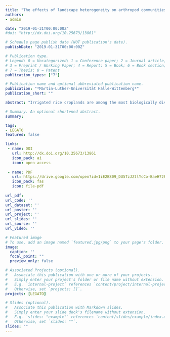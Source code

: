 ```yaml
---
title: "The effects of landscape heterogeneity on arthropod communities in tropical rice agro-ecosystems"
authors:
- admin

date: "2019-01-31T00:00:00Z"
#doi: "http://dx.doi.org/10.25673/13861"

# Schedule page publish date (NOT publication's date).
publishDate: "2019-01-31T00:00:00Z"

# Publication type.
# Legend: 0 = Uncategorized; 1 = Conference paper; 2 = Journal article;
# 3 = Preprint / Working Paper; 4 = Report; 5 = Book; 6 = Book section;
# 7 = Thesis; 8 = Patent
publication_types: ["7"]

# Publication name and optional abbreviated publication name.
publication: "*Martin-Luther-Universität Halle-Wittenberg*"
publication_short: ""

abstract: "Irrigated rice croplands are among the most biologically diverse agroecosystems globally. However, this biodiversity is threatened by agricultural intensification and homogenization of farmed areas, resulting in a degradation of ecosystem services such as natural pest regulation. While evidence exists that increasing landscape heterogeneity in some agroecosystems can enhance natural enemy populations and promote bio-control, little is known about the multi-scale effects of landscape composition and configuration on arthropod communities in rice agroecosystems. In this thesis, I examined the influence of landscape heterogeneity on the distribution of arthropods in three rice-production regions in the Philippines and derived practical recommendations to improve biodiversity and biological control in rice production systems. Through the different chapters of this thesis, I measured landscape heterogeneity at different levels of complexity and spatial scales, and tested its effect on different types of the arthropod biodiversity (taxonomic and functional diversity)."

# Summary. An optional shortened abstract.
summary: 

tags:
- LEGATO
featured: false

links:
 - name: DOI
   url: http://dx.doi.org/10.25673/13861
   icon_pack: ai
   icon: open-access
   
 - name: PDF
   url: https://drive.google.com/open?id=1iE2B809_DU5TzJZtlYcCo-BaeH72PmTl
   icon_pack: fas
   icon: file-pdf
   
url_pdf: 
url_code: ''
url_dataset: ''
url_poster: ''
url_project: ''
url_slides: ''
url_source: ''
url_video: ''

# Featured image
# To use, add an image named `featured.jpg/png` to your page's folder. 
image:
  caption: ''
  focal_point: ""
  preview_only: false

# Associated Projects (optional).
#   Associate this publication with one or more of your projects.
#   Simply enter your project's folder or file name without extension.
#   E.g. `internal-project` references `content/project/internal-project/index.md`.
#   Otherwise, set `projects: []`.
projects: [LEGATO]

# Slides (optional).
#   Associate this publication with Markdown slides.
#   Simply enter your slide deck's filename without extension.
#   E.g. `slides: "example"` references `content/slides/example/index.md`.
#   Otherwise, set `slides: ""`.
slides: ""
---
```

